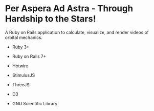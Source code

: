 # Per Aspera Ad Astra - Through Hardship to the Stars!

A Ruby on Rails application to calculate, visualize, and render videos of orbital mechanics.

 * Ruby 3+

 * Ruby on Rails 7+

 * Hotwire

 * StimulusJS

 * ThreeJS

 * D3

 * GNU Scientific Library
